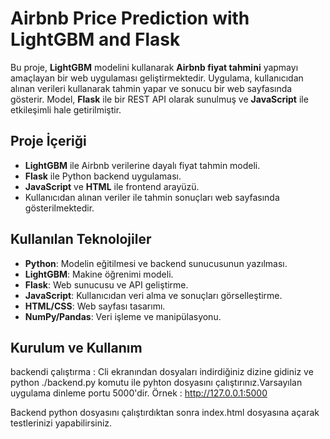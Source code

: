 # Airbnb Price Prediction with LightGBM and Flask

Bu proje, **LightGBM** modelini kullanarak **Airbnb fiyat tahmini** yapmayı amaçlayan bir web uygulaması geliştirmektedir. Uygulama, kullanıcıdan alınan verileri kullanarak tahmin yapar ve sonucu bir web sayfasında gösterir. Model, **Flask** ile bir REST API olarak sunulmuş ve **JavaScript** ile etkileşimli hale getirilmiştir.

## Proje İçeriği

- **LightGBM** ile Airbnb verilerine dayalı fiyat tahmin modeli.
- **Flask** ile Python backend uygulaması.
- **JavaScript** ve **HTML** ile frontend arayüzü.
- Kullanıcıdan alınan veriler ile tahmin sonuçları web sayfasında gösterilmektedir.

## Kullanılan Teknolojiler

- **Python**: Modelin eğitilmesi ve backend sunucusunun yazılması.
- **LightGBM**: Makine öğrenimi modeli.
- **Flask**: Web sunucusu ve API geliştirme.
- **JavaScript**: Kullanıcıdan veri alma ve sonuçları görselleştirme.
- **HTML/CSS**: Web sayfası tasarımı.
- **NumPy/Pandas**: Veri işleme ve manipülasyonu.

## Kurulum ve Kullanım
backendi çalıştırma : Cli ekranından dosyaları indirdiğiniz dizine gidiniz ve python ./backend.py komutu ile pyhton dosyasını çalıştırınız.Varsayılan uygulama dinleme portu 5000'dir. Örnek : http://127.0.0.1:5000

Backend python dosyasını çalıştırdıktan sonra index.html dosyasına açarak testlerinizi yapabilirsiniz.


